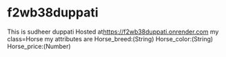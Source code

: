# f2wb38duppati

This is sudheer duppati
Hosted at<https://f2wb38duppati.onrender.com>
my class=Horse
my attributes are
Horse_breed:(String)
Horse_color:(String)
Horse_price:(Number)